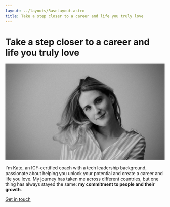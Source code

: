 ```yaml
---
layout: ../layouts/BaseLayout.astro
title: Take a step closer to a career and life you truly love
---
```


# Take a step closer to a career and life you truly love

![Alt text for image](../images/main-kate.jpg)

I'm Kate, an ICF-certified coach with a tech leadership background, passionate
about helping you unlock your potential and create a career and life you love.
My journey has taken me across different countries, but one thing has always
stayed the same: **my commitment to people and their growth**.

[Get in touch](/contact)
